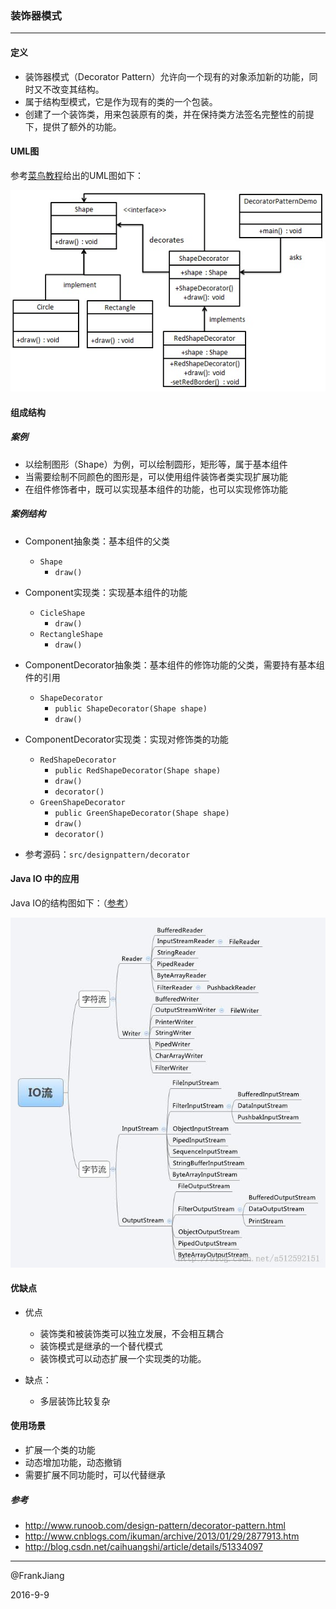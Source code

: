 ### 装饰器模式

---

#### 定义

* 装饰器模式（Decorator Pattern）允许向一个现有的对象添加新的功能，同时又不改变其结构。
* 属于结构型模式，它是作为现有的类的一个包装。
* 创建了一个装饰类，用来包装原有的类，并在保持类方法签名完整性的前提下，提供了额外的功能。

#### UML图
参考[菜鸟教程](http://www.runoob.com/design-pattern/decorator-pattern.html)给出的UML图如下：

![decorator](res/decorator.jpg)

#### 组成结构

##### 案例

* 以绘制图形（Shape）为例，可以绘制圆形，矩形等，属于基本组件
* 当需要绘制不同颜色的图形是，可以使用组件装饰者类实现扩展功能 
* 在组件修饰者中，既可以实现基本组件的功能，也可以实现修饰功能

##### 案例结构

* Component抽象类：基本组件的父类
	* `Shape`
		* `draw()`

* Component实现类：实现基本组件的功能
	* `CicleShape`
		* `draw()`
	* `RectangleShape`
		* `draw()`

* ComponentDecorator抽象类：基本组件的修饰功能的父类，需要持有基本组件的引用
	* `ShapeDecorator`
		* `public ShapeDecorator(Shape shape)`
		* `draw()`

* ComponentDecorator实现类：实现对修饰类的功能
	* `RedShapeDecorator`
		* `public RedShapeDecorator(Shape shape)`
		* `draw()`
		* `decorator()`
	* `GreenShapeDecorator`
		* `public GreenShapeDecorator(Shape shape)`
		* `draw()`
		* `decorator()`

* 参考源码：`src/designpattern/decorator`

#### Java IO 中的应用

Java IO的结构图如下：（[参考](http://blog.csdn.net/yczz/article/details/38761237)）

![javaio](res/javaio.jpg)

#### 优缺点

* 优点
	* 装饰类和被装饰类可以独立发展，不会相互耦合
	* 装饰模式是继承的一个替代模式
	* 装饰模式可以动态扩展一个实现类的功能。

* 缺点：
	* 多层装饰比较复杂

#### 使用场景

* 扩展一个类的功能
* 动态增加功能，动态撤销
* 需要扩展不同功能时，可以代替继承

##### 参考

* http://www.runoob.com/design-pattern/decorator-pattern.html
* http://www.cnblogs.com/ikuman/archive/2013/01/29/2877913.htm
* http://blog.csdn.net/caihuangshi/article/details/51334097

---
@FrankJiang

2016-9-9